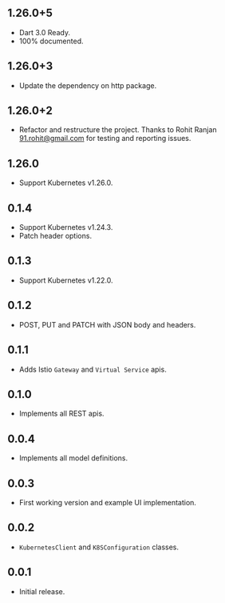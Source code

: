 ## 1.26.0+5

* Dart 3.0 Ready.
* 100% documented.

## 1.26.0+3

* Update the dependency on http package.

## 1.26.0+2

* Refactor and restructure the project. Thanks to Rohit Ranjan <91.rohit@gmail.com> for testing and reporting issues.

## 1.26.0

* Support Kubernetes v1.26.0.

## 0.1.4

* Support Kubernetes v1.24.3.
* Patch header options.

## 0.1.3

* Support Kubernetes v1.22.0.

## 0.1.2

* POST, PUT and PATCH with JSON body and headers.

## 0.1.1

* Adds Istio `Gateway` and `Virtual Service` apis.

## 0.1.0

* Implements all REST apis.

## 0.0.4

* Implements all model definitions.

## 0.0.3

* First working version and example UI implementation.

## 0.0.2

* `KubernetesClient` and `K8SConfiguration` classes.

## 0.0.1

* Initial release.
